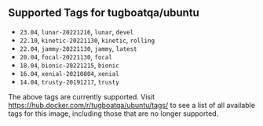 ## Supported Tags for tugboatqa/ubuntu

* `23.04`, `lunar-20221216`, `lunar`, `devel`
* `22.10`, `kinetic-20221130`, `kinetic`, `rolling`
* `22.04`, `jammy-20221130`, `jammy`, `latest`
* `20.04`, `focal-20221130`, `focal`
* `18.04`, `bionic-20221215`, `bionic`
* `16.04`, `xenial-20210804`, `xenial`
* `14.04`, `trusty-20191217`, `trusty`

The above tags are currently supported. Visit https://hub.docker.com/r/tugboatqa/ubuntu/tags/ to see a list of all available tags for this image, including those that are no longer supported.
